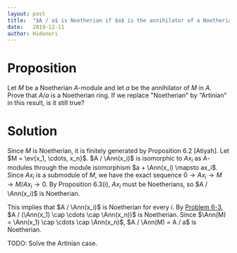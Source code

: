 ```yaml
---
layout: post
title:  "$A / a$ is Noetherian if $a$ is the annihilator of a Noetherian $A$-ring(WIP)"
date:   2019-12-11
author: Hidenori
---
```


# Proposition
Let $M$ be a Noetherian $A$-module and let $a$ be the annihilator of $M$ in $A$.
Prove that $A / a$ is a Noetherian ring.
If we replace "Noetherian" by "Artinian" in this result, is it still true?

# Solution

Since $M$ is Noetherian, it is finitely generated by Proposition 6.2 [Atiyah].
Let $M = \ev{x_1, \cdots, x_n}$.
$A / \Ann(x_i)$ is isomorphic to $Ax_i$ as $A$-modules through the module isomorphism $a + \Ann(x_i) \mapsto ax_i$.
Since $Ax_i$ is a submodule of $M$, we have the exact sequence $0 \rightarrow Ax_i \rightarrow M \rightarrow M / Ax_i \rightarrow 0$.
By Proposition 6.3(i), $Ax_i$ must be Noetherians, so $A / \Ann(x_i)$ is Noetherian.

This implies that $A / \Ann(x_i)$ is Noetherian for every $i$.
By [Problem 6-3](/2019/12/10/noetherian-ex-6-3.html), $A / (\Ann(x_1) \cap \cdots \cap \Ann(x_n))$ is Noetherian.
Since $\Ann(M) = \Ann(x_1) \cap \cdots \cap \Ann(x_n)$, $A / \Ann(M) = A / a$ is Noetherian.

TODO: Solve the Artinian case.
